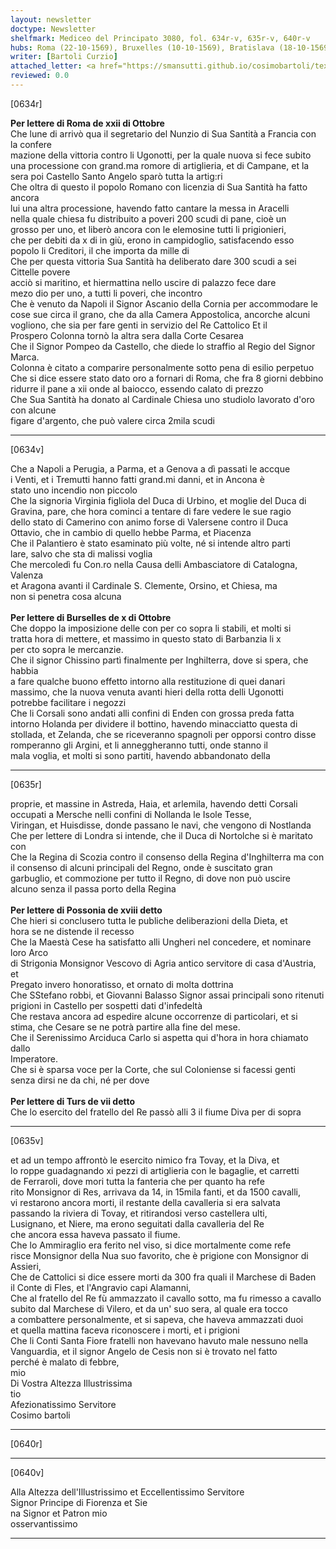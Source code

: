 ```yaml
---
layout: newsletter
doctype: Newsletter
shelfmark: Mediceo del Principato 3080, fol. 634r-v, 635r-v, 640r-v
hubs: Roma (22-10-1569), Bruxelles (10-10-1569), Bratislava (18-10-1569), Tours (07-10-1569)
writer: [Bartoli Curzio]
attached_letter: <a href="https://smansutti.github.io/cosimobartoli/texts/2979_104/">2979_104</a>
reviewed: 0.0
---
```


[0634r]  
  
  
<strong>Per lettere di Roma de xxii di Ottobre</strong>  
Che lune di arrivò qua il segretario del Nunzio di Sua Santità a Francia con la confere  
mazione della vittoria contro li Ugonotti, per la quale nuova si fece subito  
una processione con grand.ma romore di artiglieria, et di Campane, et la  
sera poi Castello Santo Angelo sparò tutta la artig:ri  
Che oltra di questo il popolo Romano con licenzia di Sua Santità ha fatto ancora  
lui una altra processione, havendo fatto cantare la messa in Aracelli  
nella quale chiesa fu distribuito a poveri 200 scudi di pane, cioè un  
grosso per uno, et liberò ancora con le elemosine tutti li prigionieri,  
che per debiti da x di in giù, erono in campidoglio, satisfacendo esso  
popolo li Creditori, il che importa da mille di  
Che per questa vittoria Sua Santità ha deliberato dare 300 scudi a sei Cittelle povere  
acciò si maritino, et hiermattina nello uscire di palazzo fece dare  
mezo dio per uno, a tutti li poveri, che incontro  
Che è venuto da Napoli il Signor Ascanio della Cornia per accommodare le  
cose sue circa il grano, che da alla Camera Appostolica, ancorche alcuni  
vogliono, che sia per fare genti in servizio del Re Cattolico Et il  
Prospero Colonna tornò la altra sera dalla Corte Cesarea  
Che il Signor Pompeo da Castello, che diede lo straffio al Regio del Signor Marca.  
Colonna è citato a comparire personalmente sotto pena di esilio perpetuo  
Che si dice essere stato dato oro a fornari di Roma, che fra 8 giorni debbino  
ridurre il pane a xii onde al baiocco, essendo calato di prezzo  
Che Sua Santità ha donato al Cardinale Chiesa uno studiolo lavorato d'oro con alcune  
figare d'argento, che può valere circa 2mila scudi  
  
---  

[0634v]  
  
  
Che a Napoli a Perugia, a Parma, et a Genova a dì passati le accque  
i Venti, et i Tremutti hanno fatti grand.mi danni, et in Ancona è  
stato uno incendio non piccolo  
Che la signoria Virginia figliola del Duca di Urbino, et moglie del Duca di  
Gravina, pare, che hora cominci a tentare di fare vedere le sue ragio  
dello stato di Camerino con animo forse di Valersene contro il Duca  
Ottavio, che in cambio di quello hebbe Parma, et Piacenza  
Che il Palantiero è stato esaminato più volte, né si intende altro parti  
lare, salvo che sta di malissi voglia  
Che mercoledì fu Con.ro nella Causa delli Ambasciatore di Catalogna, Valenza  
et Aragona avanti il Cardinale S. Clemente, Orsino, et Chiesa, ma  
non si penetra cosa alcuna  
<br/><strong>Per lettere di Burselles de x di Ottobre</strong>  
Che doppo la imposizione delle con per co sopra li stabili, et molti si  
tratta hora di mettere, et massimo in questo stato di Barbanzia li x  
per cto sopra le mercanzie.  
Che il signor Chissino partì finalmente per Inghilterra, dove si spera, che habbia  
a fare qualche buono effetto intorno alla restituzione di quei danari  
massimo, che la nuova venuta avanti hieri della rotta delli Ugonotti  
potrebbe facilitare i negozzi  
Che li Corsali sono andati alli confini di Enden con grossa preda fatta  
intorno Holanda per dividere il bottino, havendo minacciatto questa di  
stollada, et Zelanda, che se riceveranno spagnoli per opporsi contro disse  
romperanno gli Argini, et li anneggheranno tutti, onde stanno il  
mala voglia, et molti si sono partiti, havendo abbandonato della  
  
---  

[0635r]  
  
  
proprie, et massine in Astreda, Haia, et arlemila, havendo detti Corsali  
occupati a Mersche nelli confini di Nollanda le Isole Tesse,  
Viringan, et Huisdisse, donde passano le navi, che vengono di Nostlanda  
Che per lettere di Londra si intende, che il Duca di Nortolche si è maritato con  
Che la Regina di Scozia contro il consenso della Regina d'Inghilterra ma con  
il consenso di alcuni principali del Regno, onde è suscitato gran  
garbuglio, et commozione per tutto il Regno, di dove non può uscire  
alcuno senza il passa porto della Regina  
<br/><strong>Per lettere di Possonia de xviii detto</strong>  
Che hieri si conclusero tutta le publiche deliberazioni della Dieta, et  
hora se ne distende il recesso  
Che la Maestà Cese ha satisfatto alli Ungheri nel concedere, et nominare loro Arco  
di Strigonia Monsignor Vescovo di Agria antico servitore di casa d'Austria, et  
Pregato invero honoratisso, et ornato di molta dottrina  
Che SStefano robbi, et Giovanni Balasso Signor assai principali sono ritenuti  
prigioni in Castello per sospetti dati d'infedeltà  
Che restava ancora ad espedire alcune occorrenze di particolari, et si  
stima, che Cesare se ne potrà partire alla fine del mese.  
Che il Serenissimo Arciduca Carlo si aspetta qui d'hora in hora chiamato dallo  
Imperatore.  
Che si è sparsa voce per la Corte, che sul Coloniense si facessi genti  
senza dirsi ne da chi, né per dove  
<br/><strong>Per lettere di Turs de vii detto</strong>  
Che lo esercito del fratello del Re passò alli 3 il fiume Diva per di sopra  
  
---  

[0635v]  
  
  
et ad un tempo affrontò le esercito nimico fra Tovay, et la Diva, et  
lo roppe guadagnando xi pezzi di artiglieria con le bagaglie, et carretti  
de Ferraroli, dove mori tutta la fanteria che per quanto ha refe  
rito Monsignor di Res, arrivava da 14, in 15mila fanti, et da 1500 cavalli,  
vi restarono ancora morti, il restante della cavalleria si era salvata  
passando la riviera di Tovay, et ritirandosi verso castellera ulti,  
Lusignano, et Niere, ma erono seguitati dalla cavalleria del Re  
che ancora essa haveva passato il fiume.  
Che lo Ammiraglio era ferito nel viso, si dice mortalmente come refe  
risce Monsignor della Nua suo favorito, che è prigione con Monsignor di Assieri,  
Che de Cattolici si dice essere morti da 300 fra quali il Marchese di Baden  
il Conte di Fles, et l'Angravio capi Alamanni,  
Che al fratello del Re fù ammazzato il cavallo sotto, ma fu rimesso a cavallo  
subito dal Marchese di Vilero, et da un' suo sera, al quale era tocco  
a combattere personalmente, et si sapeva, che haveva ammazzati duoi  
et quella mattina faceva riconoscere i morti, et i prigioni  
Che li Conti Santa Fiore fratelli non havevano havuto male nessuno nella  
Vanguardia, et il signor Angelo de Cesis non si è trovato nel fatto  
perché è malato di febbre,  
mio  
Di Vostra Altezza Illustrissima  
tio  
Afezionatissimo Servitore  
Cosimo bartoli  
  
---  

[0640r]  
  
  
  
---  

[0640v]  
  
  
Alla Altezza dell'Illustrissimo et Eccellentissimo Servitore  
Signor Principe di Fiorenza et Sie  
na Signor et Patron mio  
osservantissimo  
  
---  

